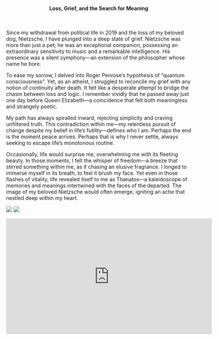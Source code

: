 <center><h4>Loss, Grief, and the Search for Meaning</h4></center>
<br/>

Since my withdrawal from political life in 2019 and the loss of my beloved dog, Nietzsche, I have plunged into a deep state of grief. Nietzsche was more than just a pet; he was an exceptional companion, possessing an extraordinary sensitivity to music and a remarkable intelligence. His presence was a silent symphony—an extension of the philosopher whose name he bore.

To ease my sorrow, I delved into Roger Penrose’s hypothesis of “quantum consciousness”. Yet, as an atheist, I struggled to reconcile my grief with any notion of continuity after death. It felt like a desperate attempt to bridge the chasm between loss and logic. I remember vividly that he passed away just one day before Queen Elizabeth—a coincidence that felt both meaningless and strangely poetic.

My path has always spiralled inward, rejecting simplicity and craving unfiltered truth. This contradiction within me—my relentless pursuit of change despite my belief in life’s futility—defines who I am. Perhaps the end is the moment peace arrives. Perhaps that is why I never settle, always seeking to escape life’s monotonous routine.

Occasionally, life would surprise me, overwhelming me with its fleeting beauty. In those moments, I felt the whisper of freedom—a breeze that stirred something within me, as if chasing an elusive fragrance. I longed to immerse myself in its breath, to feel it brush my face. Yet even in those flashes of vitality, life revealed itself to me as Thanatos—a kaleidoscope of memories and meanings intertwined with the faces of the departed. The image of my beloved Nietzsche would often emerge, igniting an ache that nestled deep within my heart.

![](82.jpeg)
![](83.jpeg)

<center><iframe width="560" height="315" src="https://www.youtube.com/embed/ElS1l1VMr5A" frameborder="0" allowfullscreen></iframe></center>

<p></p>

